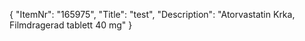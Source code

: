 {
  "ItemNr": "165975",
  "Title": "test",
  "Description": "Atorvastatin Krka, Filmdragerad tablett 40 mg"
}